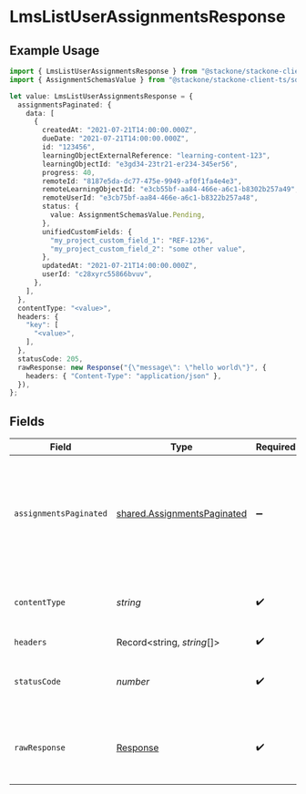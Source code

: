 # LmsListUserAssignmentsResponse

## Example Usage

```typescript
import { LmsListUserAssignmentsResponse } from "@stackone/stackone-client-ts/sdk/models/operations";
import { AssignmentSchemasValue } from "@stackone/stackone-client-ts/sdk/models/shared";

let value: LmsListUserAssignmentsResponse = {
  assignmentsPaginated: {
    data: [
      {
        createdAt: "2021-07-21T14:00:00.000Z",
        dueDate: "2021-07-21T14:00:00.000Z",
        id: "123456",
        learningObjectExternalReference: "learning-content-123",
        learningObjectId: "e3gd34-23tr21-er234-345er56",
        progress: 40,
        remoteId: "8187e5da-dc77-475e-9949-af0f1fa4e4e3",
        remoteLearningObjectId: "e3cb55bf-aa84-466e-a6c1-b8302b257a49",
        remoteUserId: "e3cb75bf-aa84-466e-a6c1-b8322b257a48",
        status: {
          value: AssignmentSchemasValue.Pending,
        },
        unifiedCustomFields: {
          "my_project_custom_field_1": "REF-1236",
          "my_project_custom_field_2": "some other value",
        },
        updatedAt: "2021-07-21T14:00:00.000Z",
        userId: "c28xyrc55866bvuv",
      },
    ],
  },
  contentType: "<value>",
  headers: {
    "key": [
      "<value>",
    ],
  },
  statusCode: 205,
  rawResponse: new Response("{\"message\": \"hello world\"}", {
    headers: { "Content-Type": "application/json" },
  }),
};
```

## Fields

| Field                                                                             | Type                                                                              | Required                                                                          | Description                                                                       |
| --------------------------------------------------------------------------------- | --------------------------------------------------------------------------------- | --------------------------------------------------------------------------------- | --------------------------------------------------------------------------------- |
| `assignmentsPaginated`                                                            | [shared.AssignmentsPaginated](../../../sdk/models/shared/assignmentspaginated.md) | :heavy_minus_sign:                                                                | The assignments related to the employee with the given identifier were retrieved. |
| `contentType`                                                                     | *string*                                                                          | :heavy_check_mark:                                                                | HTTP response content type for this operation                                     |
| `headers`                                                                         | Record<string, *string*[]>                                                        | :heavy_check_mark:                                                                | N/A                                                                               |
| `statusCode`                                                                      | *number*                                                                          | :heavy_check_mark:                                                                | HTTP response status code for this operation                                      |
| `rawResponse`                                                                     | [Response](https://developer.mozilla.org/en-US/docs/Web/API/Response)             | :heavy_check_mark:                                                                | Raw HTTP response; suitable for custom response parsing                           |